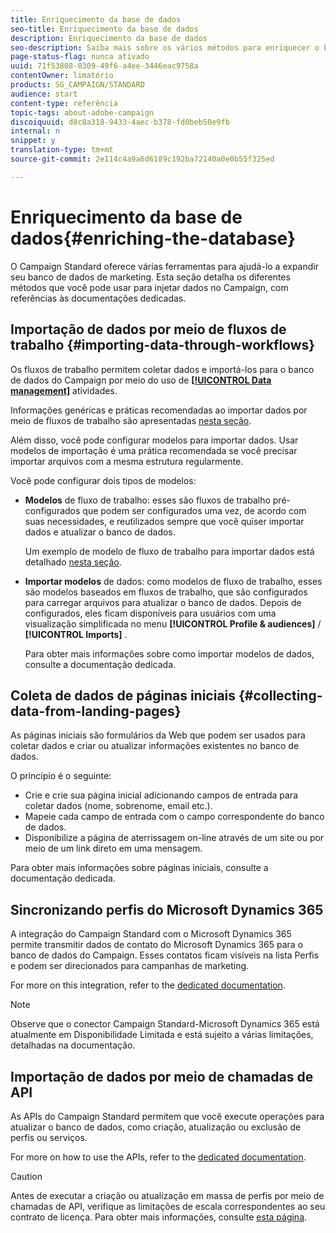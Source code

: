 ```yaml
---
title: Enriquecimento da base de dados
seo-title: Enriquecimento da base de dados
description: Enriquecimento da base de dados
seo-description: Saiba mais sobre os vários métodos para enriquecer o banco de dados.
page-status-flag: nunca ativado
uuid: 71f53808-0309-49f6-a4ee-3446eac9758a
contentOwner: limatório
products: SG_CAMPAIGN/STANDARD
audience: start
content-type: referência
topic-tags: about-adobe-campaign
discoiquuid: d8c8a318-9433-4aec-b378-fd0beb50e9fb
internal: n
snippet: y
translation-type: tm+mt
source-git-commit: 2e114c4a9a6d6189c192ba72140a0e0b55f325ed

---
```



# Enriquecimento da base de dados{#enriching-the-database}

O Campaign Standard oferece várias ferramentas para ajudá-lo a expandir seu banco de dados de marketing. Esta seção detalha os diferentes métodos que você pode usar para injetar dados no Campaign, com referências às documentações dedicadas.

## Importação de dados por meio de fluxos de trabalho {#importing-data-through-workflows}

Os fluxos de trabalho permitem coletar dados e importá-los para o banco de dados do Campaign por meio do uso de [**[!UICONTROL Data management]**](../../automating/using/about-data-management-activities.md) atividades.

Informações genéricas e práticas recomendadas ao importar dados por meio de fluxos de trabalho são apresentadas [nesta seção](../../automating/using/importing-data.md).

Além disso, você pode configurar modelos para importar dados. Usar modelos de importação é uma prática recomendada se você precisar importar arquivos com a mesma estrutura regularmente.

Você pode configurar dois tipos de modelos:

* **Modelos** de fluxo de trabalho: esses são fluxos de trabalho pré-configurados que podem ser configurados uma vez, de acordo com suas necessidades, e reutilizados sempre que você quiser importar dados e atualizar o banco de dados.

   Um exemplo de modelo de fluxo de trabalho para importar dados está detalhado [nesta seção](../../automating/using/importing-data.md#example--import-workflow-template).

* **Importar modelos** de dados: como modelos de fluxo de trabalho, esses são modelos baseados em fluxos de trabalho, que são configurados para carregar arquivos para atualizar o banco de dados. Depois de configurados, eles ficam disponíveis para usuários com uma visualização simplificada no menu **[!UICONTROL Profile & audiences]** / **[!UICONTROL Imports]** .

   Para obter mais informações sobre como importar modelos de dados, consulte a documentação [](../../automating/using/importing-data-with-import-templates.md)dedicada.

## Coleta de dados de páginas iniciais {#collecting-data-from-landing-pages}

As páginas iniciais são formulários da Web que podem ser usados para coletar dados e criar ou atualizar informações existentes no banco de dados.

O princípio é o seguinte:

* Crie e crie sua página inicial adicionando campos de entrada para coletar dados (nome, sobrenome, email etc.).
* Mapeie cada campo de entrada com o campo correspondente do banco de dados.
* Disponibilize a página de aterrissagem on-line através de um site ou por meio de um link direto em uma mensagem.

Para obter mais informações sobre páginas iniciais, consulte a documentação [](../../channels/using/about-landing-pages.md)dedicada.

## Sincronizando perfis do Microsoft Dynamics 365

A integração do Campaign Standard com o Microsoft Dynamics 365 permite transmitir dados de contato do Microsoft Dynamics 365 para o banco de dados do Campaign.
Esses contatos ficam visíveis na lista Perfis e podem ser direcionados para campanhas de marketing.

For more on this integration, refer to the [dedicated documentation](https://helpx.adobe.com/campaign/kb/acs-ms-dynamics.html).

>[!NOTE]
>
>Observe que o conector Campaign Standard-Microsoft Dynamics 365 está atualmente em Disponibilidade Limitada e está sujeito a várias limitações, detalhadas na documentação.

## Importação de dados por meio de chamadas de API

As APIs do Campaign Standard permitem que você execute operações para atualizar o banco de dados, como criação, atualização ou exclusão de perfis ou serviços.

For more on how to use the APIs, refer to the [dedicated documentation](https://docs.campaign.adobe.com/doc/standard/en/api/ACS_API.html).

>[!CAUTION]
>
>Antes de executar a criação ou atualização em massa de perfis por meio de chamadas de API, verifique as limitações de escala correspondentes ao seu contrato de licença. Para obter mais informações, consulte [esta página](https://helpx.adobe.com/legal/product-descriptions/campaign-standard.html#ITInfrastructureResourcesbyActiveProfilesTiers).

